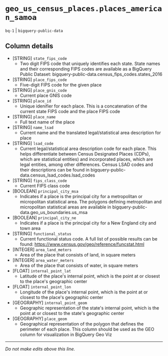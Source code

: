 # `geo_us_census_places.places_american_samoa`
`bq-1` | `bigquery-public-data`

## Column details
* [STRING]    `state_fips_code`
  - Two digit FIPS code that uniquely identifies each state. State names and their corresponding FIPS codes are available as a BigQuery Public Dataset: bigquery-public-data.census_fips_codes.states_2016
* [STRING]    `place_fips_code`
  - Five-digit FIPS code for the given place
* [STRING]    `place_gnis_code`
  - Current place GNIS code
* [STRING]    `place_id`
  - Unique idenifier for each place. This is a concatenation of the current state FIPS code and the place FIPS code
* [STRING]    `place_name`
  - Full text name of the place
* [STRING]    `name_lsad`
  - Current name and the translated legal/statistical area description for place
* [STRING]    `lsad_code`
  - Current legal/statistical area description code for each place. This helps differentiate between Census Designated Places (CDPs), which are statistical entities) and incorporated places, which are legal entities, among other differences. Census LSAD codes and their descriptions can be found in bigquery-public-data.census_lsad_codes.lsad_codes
* [STRING]    `fips_class_code`
  - Current FIPS class code
* [BOOLEAN]   `principal_city_msa`
  - Indicates if a place is the principal city for a metropolitan or micropolitan statistical area. The polygons defining metropolitan and micropolitan statistical areas are available in bigquery-public-data.geo_us_boundaries.us_msa 
* [BOOLEAN]   `principal_city_ne`
  - Indicates if a place is the principal city for a New England city and town area
* [STRING]    `functional_status`
  - Current functional status code. A full list of possible results can be found: https://www.census.gov/geo/reference/funcstat.html
* [INTEGER]   `area_land_meters`
  - Area of the place that consists of land, in square meters
* [INTEGER]   `area_water_meters`
  - Area of the place that consists of water, in square meters
* [FLOAT]     `internal_point_lat`
  - Latitude of the place's internal point, which is the point at or closest to the place's geographic center
* [FLOAT]     `internal_point_lon`
  - Longitude of the place's internal point, which is the point at or closest to the place's geographic center
* [GEOGRAPHY] `internal_point_geom`
  - Geographic representation of the state's internal point, which is the point at or closest to the state's geographic center
* [GEOGRAPHY] `place_geom`
  - Geographical representation of the polygon that defines the perimeter of each place. This column should be used as the GEO column for visualization in BigQuery Geo Viz

-------------------------------------------------------------------------------
*Do not make edits above this line.*
